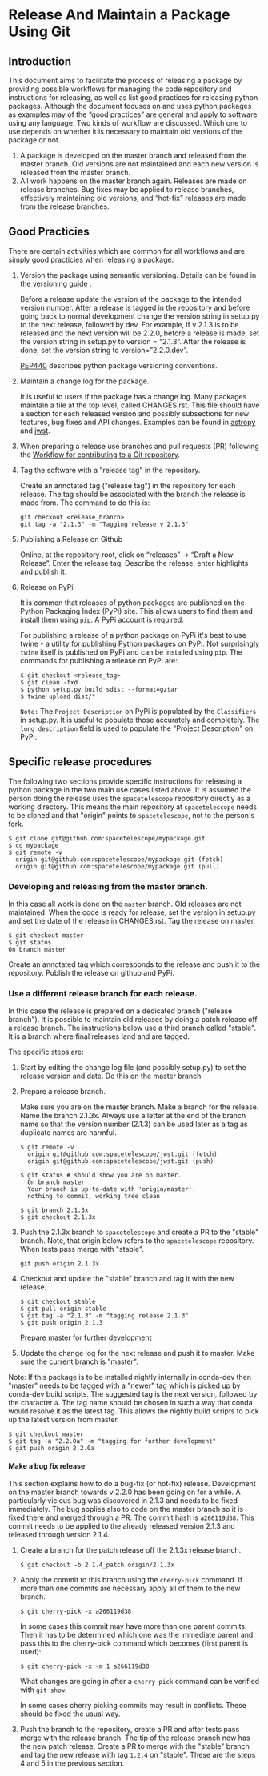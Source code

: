 # Release And Maintain a Package Using Git

## Introduction

This document aims to facilitate the process of releasing a package by providing
possible workflows for managing the code repository and instructions for
releasing, as well as list good practices for releasing python packages.
Although the document focuses on and uses python packages as examples may of the
“good practices” are general and apply to software using any language. Two kinds
of workflow are discussed. Which one to use depends on whether it is necessary to
maintain old versions of the package or not.

1. A package is developed on the master branch and released from the master branch.
   Old versions are not maintained and each new version is released from the master branch.
2. All work happens on the master branch again. Releases are made on release branches.
   Bug fixes may be applied to release branches, effectively maintaining old versions,
   and “hot-fix” releases are made from the release branches.


## Good Practicies

There are certain activities which are common for all workflows and are simply
good practicies when releasing a package.

1. Version the package using semantic versioning.
   Details can be found in the
   [versioning guide ](https://github.com/spacetelescope/style-guides/blob/master/guides/software-versioning.md).

   Before a release update the version of the package to the intended version
   number. After a release is tagged in the repository and before going back to
   normal development change the version string in setup.py to the next release,
   followed by dev. For example, if v 2.1.3 is to be released and the next version
   will be 2.2.0, before a release is made, set the version string in setup.py to
   version = “2.1.3”. After the release is done, set the version string to
   version=”2.2.0.dev”.

   [PEP440](https://www.python.org/dev/peps/pep-0440) describes python package versioning conventions.

2. Maintain a change log for the package.

   It is useful to users if the package has a change log. Many packages maintain
   a file at the top level, called CHANGES.rst. This file should have a section
   for each released version and possibly subsections for new features, bug fixes
   and API changes. Examples can be found in
   [astropy](https://github.com/astropy/astropy/blob/master/CHANGES.rst) and
   [jwst](https://github.com/spacetelescope/jwst/blob/master/CHANGES.rst).

3. When preparing a release use branches and pull requests (PR) following the
   [Workflow for contributing to a Git repository](https://github.com/spacetelescope/style-guides/blob/master/guides/git-workflow.md).

4. Tag the software with a "release tag" in the repository.

   Create an annotated tag ("release tag") in the repository for each release.
   The tag should be associated with the branch the release is made from.
   The command to do this is:

   ```
   git checkout <release_branch>
   git tag -a "2.1.3" -m "Tagging release v 2.1.3"
   ```

5. Publishing a Release on Github

   Online, at the repository root, click on “releases” → “Draft a New Release”.
   Enter the release tag. Describe the release, enter highlights and publish it.

6. Release on PyPi

   It is common that releases of python packages are published on the Python
   Packaging Index (PyPi) site. This allows users to find them and install
   them using `pip`. A PyPi account is required.

   For publishing a release of a python package on PyPi it's best to use
   [twine](https://pypi.org/project/twine/) - a utility for publishing Python
   packages on PyPi. Not surprisingly `twine` itself is published on PyPi and
   can be installed using `pip`. The commands for publishing a release on PyPi are:

   ```
   $ git checkout <release_tag>
   $ git clean -fxd
   $ python setup.py build sdist --format=gztar
   $ twine upload dist/*
   ```

   `Note:` The `Project Description` on PyPi is populated by the `Classifiers` in
   setup.py. It is useful to populate those accurately and completely.
   The `long description` field is used to populate the "Project Description" on PyPi.

## Specific release procedures

The following two sections provide specific instructions for releasing a python
package in the two main use cases listed above. It is assumed the person doing the
release uses the `spacetelescope` repository directly as a working directory.
This means the main repository at `spacetelescope` needs to be cloned and
that "origin" points to `spacetelescope`, not to the person's fork.

  ```
  $ git clone git@github.com:spacetelescope/mypackage.git
  $ cd mypackage
  $ git remote -v
    origin git@github.com:spacetelescope/mypackage.git (fetch)
    origin git@github.com:spacetelescope/mypackage.git (pull)
  ```


### Developing and releasing from the master branch.

In this case all work is done on the `master` branch. Old releases are not
maintained. When the code is ready for release, set the version in setup.py
and set the date of the release in CHANGES.rst. Tag the release on master.

  ```
  $ git checkout master
  $ git status
  On branch master
  ```

Create an annotated tag which corresponds to the release and push it to the repository.
Publish the release on github and PyPi.

### Use a different release branch for each release.

In this case the release is prepared on a dedicated branch ("release branch").
It is possible to maintain old releases by doing a patch release off a release branch.
The instructions below use a third branch called "stable". It is a branch where
final releases land and are tagged.

The specific steps are:

1. Start by editing the change log file (and possibly setup.py) to set the release
   version and date. Do this on the master branch.

2. Prepare a release branch.

   Make sure you are on the master branch. Make a branch for the release. Name
   the branch 2.1.3x. Always use a letter at the end of the branch name so that
   the version number (2.1.3) can be used later as a tag as duplicate names are harmful.

   ```
   $ git remote -v
     origin git@github.com:spacetelescope/jwst.git (fetch)
     origin git@github.com:spacetelescope/jwst.git (push)

   $ git status # should show you are on master.
     On branch master
     Your branch is up-to-date with 'origin/master'.
     nothing to commit, working tree clean

   $ git branch 2.1.3x
   $ git checkout 2.1.3x
   ```

3. Push the 2.1.3x branch to `spacetelescope` and create a PR to the "stable" branch.
Note, that origin below refers to the `spacetelescope` repository. When tests pass
merge with "stable".

   `git push origin 2.1.3x`

4. Checkout and update the "stable" branch and tag it with the new release.

   ```
   $ git checkout stable
   $ git pull origin stable
   $ git tag -a "2.1.3" -m "tagging release 2.1.3"
   $ git push origin 2.1.3
   ```

   Prepare master for further development

5. Update the change log for the next release and push it to master. Make sure the
current branch is "master".

Note: If this package is to be installed nightly internally in conda-dev then "master"
needs to be tagged with a "newer" tag which is picked up by conda-dev build scripts.
The suggested tag is the next version, followed by the character `a`. The tag name
should be chosen in such a way that conda would resolve it as the latest tag. This
allows the nightly build scripts to pick up the latest version from master.

   ```
   $ git checkout master
   $ git tag -a "2.2.0a" -m "tagging for further development"
   $ git push origin 2.2.0a
   ```

#### Make a bug fix release

This section explains how to do a bug-fix (or hot-fix) release.
Development on the master branch towards v 2.2.0 has been going on
for a while. A particularly vicious bug was discovered in 2.1.3 and needs
to be fixed immediately. The bug applies also to code on the master branch
so it is fixed there and merged through a PR. The commit hash is `a266119d38`.
This commit needs to be applied to the already released version 2.1.3 and released
through version 2.1.4.


1. Create a branch for the patch release off the 2.1.3x release branch.

   ```
   $ git checkout -b 2.1.4_patch origin/2.1.3x
   ```

2. Apply the commit to this branch using the `cherry-pick` command. If more than
   one commits are necessary apply all of them to the new branch.

   ```
   $ git cherry-pick -x a266119d38
   ```

   In some cases this commit may have more than one parent commits. Then it has
   to be determined which one was the immediate parent and pass this to the
   cherry-pick command which becomes (first parent is used):

   ```
   $ git cherry-pick -x -m 1 a266119d38
   ```

   What changes are going in after a `cherry-pick` command can be verified
   with `git show`.

   In some cases cherry picking commits may result in conflicts. These should be
   fixed the usual way.

3. Push the branch to the repository, create a PR and after tests pass merge with
   the release branch. The tip of the release branch now has the new patch release.
   Create a PR to merge with the "stable" branch and tag the new release with
   tag `1.2.4` on "stable". These are the steps 4 and 5 in the previous section.
